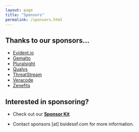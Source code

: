 ```yaml
---
layout: page
title: "Sponsors"
permalink: /sponsors.html
--- 
```


## Thanks to our sponsors...

* [Evident.io](https://evident.io)
* [Gemalto](http://www.gemalto.com)
* [Pluralsight](https://www.pluralsight.com)
* [Qualys](https://www.qualys.com)
* [ThreatStream](https://www.threatstream.com)
* [Veracode](https://www.veracode.com)
* [Zenefits](https://www.zenefits.com)

## Interested in sponsoring?

* Check out our **[Sponsor Kit](https://drive.google.com/file/d/0Bwz74M00-bIkWTByamt6OHU2Tlk/view?usp=sharing)**

* Contact sponsors [at] bsidessf.com for more information.
